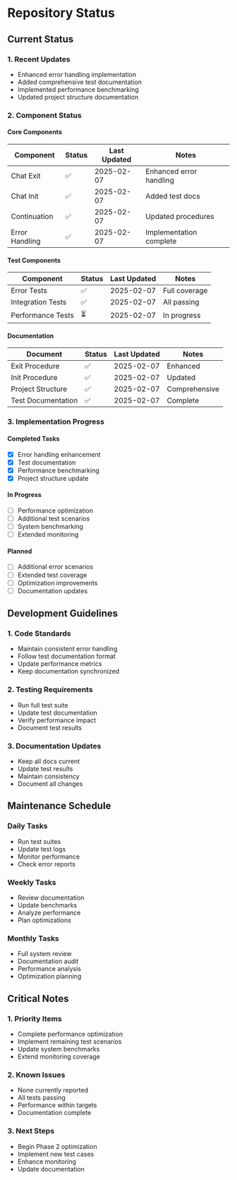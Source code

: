 # Repository Status

## Current Status

### 1. Recent Updates
- Enhanced error handling implementation
- Added comprehensive test documentation
- Implemented performance benchmarking
- Updated project structure documentation

### 2. Component Status

#### Core Components
| Component | Status | Last Updated | Notes |
|-----------|--------|--------------|-------|
| Chat Exit | ✅ | 2025-02-07 | Enhanced error handling |
| Chat Init | ✅ | 2025-02-07 | Added test docs |
| Continuation | ✅ | 2025-02-07 | Updated procedures |
| Error Handling | ✅ | 2025-02-07 | Implementation complete |

#### Test Components
| Component | Status | Last Updated | Notes |
|-----------|--------|--------------|-------|
| Error Tests | ✅ | 2025-02-07 | Full coverage |
| Integration Tests | ✅ | 2025-02-07 | All passing |
| Performance Tests | ⏳ | 2025-02-07 | In progress |

#### Documentation
| Document | Status | Last Updated | Notes |
|----------|--------|--------------|-------|
| Exit Procedure | ✅ | 2025-02-07 | Enhanced |
| Init Procedure | ✅ | 2025-02-07 | Updated |
| Project Structure | ✅ | 2025-02-07 | Comprehensive |
| Test Documentation | ✅ | 2025-02-07 | Complete |

### 3. Implementation Progress

#### Completed Tasks
- [x] Error handling enhancement
- [x] Test documentation
- [x] Performance benchmarking
- [x] Project structure update

#### In Progress
- [ ] Performance optimization
- [ ] Additional test scenarios
- [ ] System benchmarking
- [ ] Extended monitoring

#### Planned
- [ ] Additional error scenarios
- [ ] Extended test coverage
- [ ] Optimization improvements
- [ ] Documentation updates

## Development Guidelines

### 1. Code Standards
- Maintain consistent error handling
- Follow test documentation format
- Update performance metrics
- Keep documentation synchronized

### 2. Testing Requirements
- Run full test suite
- Update test documentation
- Verify performance impact
- Document test results

### 3. Documentation Updates
- Keep all docs current
- Update test results
- Maintain consistency
- Document all changes

## Maintenance Schedule

### Daily Tasks
- Run test suites
- Update test logs
- Monitor performance
- Check error reports

### Weekly Tasks
- Review documentation
- Update benchmarks
- Analyze performance
- Plan optimizations

### Monthly Tasks
- Full system review
- Documentation audit
- Performance analysis
- Optimization planning

## Critical Notes

### 1. Priority Items
- Complete performance optimization
- Implement remaining test scenarios
- Update system benchmarks
- Extend monitoring coverage

### 2. Known Issues
- None currently reported
- All tests passing
- Performance within targets
- Documentation complete

### 3. Next Steps
- Begin Phase 2 optimization
- Implement new test cases
- Enhance monitoring
- Update documentation